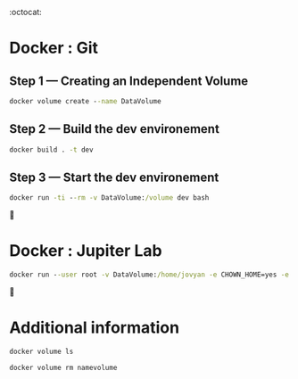 :octocat:
# Docker : Git 

## Step 1 — Creating an Independent Volume
```bat
docker volume create --name DataVolume
```
## Step 2 — Build the dev environement
```bat
docker build . -t dev
```
## Step 3 — Start the dev environement
```bat
docker run -ti --rm -v DataVolume:/volume dev bash
```

:snake:
# Docker : Jupiter Lab 
```bat
docker run --user root -v DataVolume:/home/jovyan -e CHOWN_HOME=yes -e CHOWN_HOME_OPTS='-R' -it --rm -p 8888:8888 jupyter/datascience-notebook:latest
```

:whale2:
# Additional information 
```bat
docker volume ls
```
```bat
docker volume rm namevolume
```



